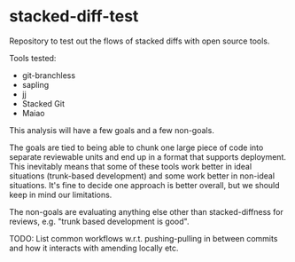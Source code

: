 # stacked-diff-test
Repository to test out the flows of stacked diffs with open source tools.

Tools tested:
 - git-branchless
 - sapling
 - jj
 - Stacked Git
 - Maiao

This analysis will have a few goals and a few non-goals.

The goals are tied to being able to chunk one large piece of code into separate reviewable units and end up in a format that supports deployment. This inevitably means that some of these tools work better in ideal situations (trunk-based development) and some work better in non-ideal situations. It's fine to decide one approach is better overall, but we should keep in mind our limitations.

The non-goals are evaluating anything else other than stacked-diffness for reviews, e.g. "trunk based development is good".

TODO: List common workflows w.r.t. pushing-pulling in between commits and how it interacts with amending locally etc.

